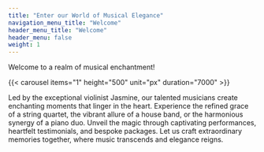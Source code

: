 ```yaml
---
title: "Enter our World of Musical Elegance"
navigation_menu_title: "Welcome"
header_menu_title: "Welcome"
header_menu: false
weight: 1
---
```


Welcome to a realm of musical enchantment!

{{< carousel items="1" height="500" unit="px" duration="7000" >}}

Led by the exceptional violinist Jasmine, our talented musicians create enchanting moments that linger in the heart. Experience the refined grace of a string quartet, the vibrant allure of a house band, or the harmonious synergy of a piano duo. Unveil the magic through captivating performances, heartfelt testimonials, and bespoke packages. Let us craft extraordinary memories together, where music transcends and elegance reigns.

